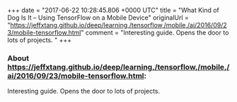 +++
date = "2017-06-22 10:28:45.806 +0000 UTC"
title = "What Kind of Dog Is It – Using TensorFlow on a Mobile Device"
originalUrl = "https://jeffxtang.github.io/deep/learning,/tensorflow,/mobile,/ai/2016/09/23/mobile-tensorflow.html"
comment = "Interesting guide. Opens the door to lots of projects. "
+++

### About https://jeffxtang.github.io/deep/learning,/tensorflow,/mobile,/ai/2016/09/23/mobile-tensorflow.html:

Interesting guide. Opens the door to lots of projects. 
